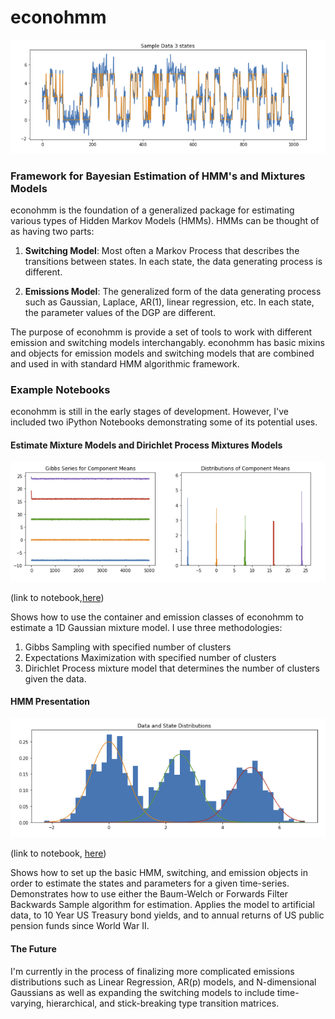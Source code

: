# econohmm
 ![](hmm_states.png)
### Framework for Bayesian Estimation of HMM's and Mixtures Models

econohmm is the foundation of a generalized package for estimating various types of
Hidden Markov Models (HMMs). HMMs can be thought of as having two parts:

1. **Switching Model**: Most often a Markov Process that describes the transitions
between states. In each state, the data generating process is different.

2. **Emissions Model**: The generalized form of the data generating process such as
Gaussian, Laplace, AR(1), linear regression, etc. In each state, the parameter values
of the DGP are different.

The purpose of econohmm is provide a set of tools to work with different emission
 and switching models interchangably. econohmm has basic mixins and objects for emission models and switching models that are combined
   and used in with standard HMM algorithmic framework.

### Example Notebooks

econohmm is still in the early stages of development. However, I've included two iPython
Notebooks demonstrating some of its potential uses.

#### Estimate Mixture Models and Dirichlet Process Mixtures Models
 ![](gibbs_sampler.png)
 
(link to notebook,[here](https://github.com/econokeith/econohmm/blob/master/Estimate%20Mixture%20Models%20and%20Dirichlet%20Process%20Mixtures%20Models%20with%20econohmm.ipynb))

Shows how to use the container and emission classes of econohmm to estimate a 1D Gaussian mixture model. I use three methodologies:
1. Gibbs Sampling with specified number of clusters
2. Expectations Maximization with specified number of clusters
3. Dirichlet Process mixture model that determines the number of clusters given the data.


#### HMM Presentation
  ![](marginal_hmm_states.png)
  
(link to notebook, [here](https://github.com/econokeith/econohmm/blob/master/HMM%20Presentation.ipynb))

Shows how to set up the basic HMM, switching, and emission objects in order to estimate the states and
parameters for a given time-series. Demonstrates how to use either the Baum-Welch or Forwards Filter
Backwards Sample algorithm for estimation. Applies the model to artificial data, to 10 Year US Treasury
bond yields, and to annual returns of US public pension funds since World War II.

#### The Future

I'm currently in the process of finalizing more complicated emissions distributions such as Linear Regression,
AR(p) models, and N-dimensional Gaussians as well as expanding the switching models to include time-varying, hierarchical, and stick-breaking type transition matrices.

